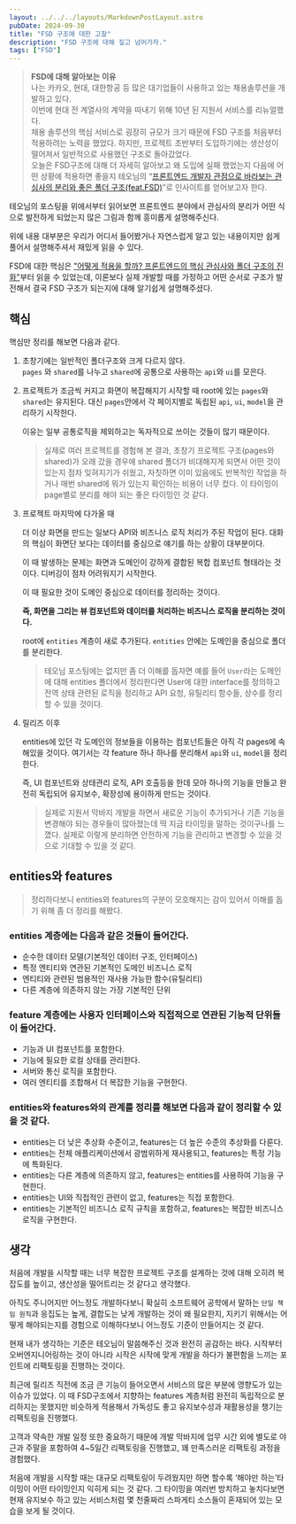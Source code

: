 ```yaml
---
layout: ../../../layouts/MarkdownPostLayout.astro
pubDate: 2024-09-30
title: "FSD 구조에 대한 고찰"
description: "FSD 구조에 대해 짚고 넘어가자."
tags: ["FSD"]
---
```


> **FSD에 대해 알아보는 이유**  
나는 카카오, 현대, 대한항공 등 많은 대기업들이 사용하고 있는 채용솔루션을 개발하고 있다.  
이번에 현대 전 계열사의 계약을 따내기 위해 10년 된 지원서 서비스를 리뉴얼했다.  
채용 솔루션의 핵심 서비스로 굉장히 규모가 크기 때문에 FSD 구조를 처음부터 적용하려는 노력을 했었다. 하지만, 프로젝트 초반부터 도입하기에는 생산성이 떨어져서 일반적으로 사용했던 구조로 돌아갔었다.  
오늘은 FSD구조에 대해 더 자세히 알아보고 왜 도입에 실패 했었는지 다음에 어떤 상황에 적용하면 좋을지 테오님의 “[프론트엔드 개발자 관점으로 바라보는 관심사의 분리와 좋은 폴더 구조(feat.FSD)](https://velog.io/@teo/separation-of-concerns-of-frontend)”로 인사이트를 얻어보고자 한다.
>

테오님의 포스팅을 위에서부터 읽어보면 프론트엔드 분야에서 관심사의 분리가 어떤 식으로 발전하게 되었는지 많은 그림과 함께 흥미롭게 설명해주신다.

위에 내용 대부분은 우리가 어디서 들어봤거나 자연스럽게 알고 있는 내용이지만 쉽게 풀어서 설명해주셔서 재밌게 읽을 수 있다.

FSD에 대한 핵심은 ["어떻게 적용을 할까? 프론트엔드의 핵심 관심사와 폴더 구조의 진화"](https://velog.io/@teo/separation-of-concerns-of-frontend#%EC%96%B4%EB%96%BB%EA%B2%8C-%EC%A0%81%EC%9A%A9%EC%9D%84-%ED%95%A0%EA%B9%8C-%ED%94%84%EB%A1%A0%ED%8A%B8%EC%97%94%EB%93%9C%EC%9D%98-%ED%95%B5%EC%8B%AC-%EA%B4%80%EC%8B%AC%EC%82%AC%EC%99%80-%ED%8F%B4%EB%8D%94-%EA%B5%AC%EC%A1%B0%EC%9D%98-%EC%A7%84%ED%99%94)부터 읽을 수 있었는데, 이론보다 실제 개발할 때를 가정하고 어떤 순서로 구조가 발전해서 결국 FSD 구조가 되는지에 대해 알기쉽게 설명해주셨다.

## 핵심

핵심만 정리를 해보면 다음과 같다.

1. 초창기에는 일반적인 폴더구조와 크게 다르지 않다.  
   `pages` 와 `shared`를 나누고 `shared`에 공통으로 사용하는 `api`와 `ui`를 모은다.

2. 프로젝트가 조금씩 커지고 화면이 복잡해지기 시작할 때
   root에 있는 `pages`와 `shared`는 유지된다. 대신 `pages`안에서 각 페이지별로 독립된 `api`, `ui`, `model`을 관리하기 시작한다.

   이유는 일부 공통로직을 제외하고는 독자적으로 쓰이는 것들이 많기 때문이다.

   > 실제로 여러 프로젝트를 경험해 본 결과, 초창기 프로젝트 구조(pages와 shared)가 오래 갔을 경우에 shared 폴더가 비대해지게 되면서 어떤 것이 있는지 점차 잊혀지기가 쉬웠고, 자칫하면 이미 있음에도 반복적인 작업을 하거나 매번 shared에 뭐가 있는지 확인하는 비용이 너무 컸다. 이 타이밍이 page별로 분리를 해야 되는 좋은 타이밍인 것 같다.


3. 프로젝트 마지막에 다가올 때

   더 이상 화면을 만드는 일보다 API와 비즈니스 로직 처리가 주된 작업이 된다. 대화의 핵심이 화면단 보다는 데이터를 중심으로 얘기를 하는 상황이 대부분이다.

   이 때 발생하는 문제는 화면과 도메인이 강하게 결합된 복합 컴포넌트 형태라는 것이다. 디버깅이 점차 어려워지기 시작한다.

   이 때 필요한 것이 도메인 중심으로 데이터를 정리하는 것이다.

   **즉, 화면을 그리는 뷰 컴포넌트와 데이터를 처리하는 비즈니스 로직을 분리하는 것이다.**

   root에 `entities` 계층이 새로 추가된다. `entities` 안에는 도메인을 중심으로 폴더를 분리한다.

   > 테오님 포스팅에는 없지만 좀 더 이해를 돕자면 예를 들어 `User`라는 도메인에 대해 entities 폴더에서 정리한다면 User에 대한 interface를 정의하고 전역 상태 관련된 로직을 정리하고 API 요청, 유틸리티 함수들, 상수를 정리할 수 있을 것이다.


4. 릴리즈 이후

   entities에 있던 각 도메인의 정보들을 이용하는 컴포넌트들은 아직 각 pages에 속해있을 것이다. 여기서는 각 feature 하나 하나를 분리해서 `api`와 `ui`, `model`을 정리한다.

   즉, UI 컴포넌트와 상태관리 로직, API 호출등을 한데 모아 하나의 기능을 만들고 완전히  독립되어 유지보수, 확장성에 용이하게 만드는 것이다.

   > 실제로 지원서 막바지 개발을 하면서 새로운 기능이 추가되거나 기존 기능을 변경해야 되는 경우들이 많아졌는데 딱 지금 타이밍을 말하는 것이구나를 느꼈다. 실제로 이렇게 분리하면 안전하게 기능을 관리하고 변경할 수 있을 것으로 기대할 수 있을 것 같다.


## entities와 features

> 정리하다보니 entities와 features의 구분이 모호해지는 감이 있어서 이해를 돕기 위해 좀 더 정리를 해봤다.
>

### entities 계층에는 다음과 같은 것들이 들어간다.

- 순수한 데이터 모델(기본적인 데이터 구조, 인터페이스)
- 특정 엔티티와 연관된 기본적인 도메인 비즈니스 로직
- 엔티티와 관련된 범용적인 재사용 가능한 함수(유틸리티)
- 다른 계층에 의존하지 않는 가장 기본적인 단위


### feature 계층에는 사용자 인터페이스와 직접적으로 연관된 기능적 단위들이 들어간다.

- 기능과 UI 컴포넌트를 포함한다.
- 기능에 필요한 로컬 상태를 관리한다.
- 서버와 통신 로직을 포함한다.
- 여러 엔티티를 조합해서 더 복잡한 기능을 구현한다.

### entities와 features와의 관계를 정리를 해보면 다음과 같이 정리할 수 있을 것 같다.
- entities는 더 낮은 추상화 수준이고, features는 더 높은 수준의 추상화를 다룬다.
- entities는 전체 애플리케이션에서 광범위하게 재사용되고, features는 특정 기능에 특화된다.
- entities는 다른 계층에 의존하지 않고, features는 entities를 사용하여 기능을 구현한다.
- entities는 UI와 직접적인 관련이 없고, features는 직접 포함한다.
- entities는 기본적인 비즈니스 로직 규칙을 포함하고, features는 복잡한 비즈니스 로직을 구현한다.

## 생각

처음에 개발을 시작할 때는 너무 복잡한 프로젝트 구조를 설계하는 것에 대해 오히려 복잡도를 높이고, 생산성을 떨어트리는 것 같다고 생각했다.

아직도 주니어지만 어느정도 개발하다보니 확실히 소프트웨어 공학에서 말하는 `단일 책임 원칙`과 응집도는 높게, 결합도는 낮게 개발하는 것이 왜 필요한지, 지키기 위해서는 어떻게 해야되는지를 경험으로 이해하다보니 어느정도 기준이 만들어지는 것 같다.

현재 내가 생각하는 기준은 테오님이 말씀해주신 것과 완전히 공감하는 바다. 시작부터 오버엔지니어링하는 것이 아니라 시작은 시작에 맞게 개발을 하다가 불편함을 느끼는 포인트에 리팩토링을 진행하는 것이다.

최근에 릴리즈 직전에 조금 큰 기능이 들어오면서 서비스의 많은 부분에 영향도가 있는 이슈가 있었다. 이 때 FSD구조에서 지향하는 features 계층처럼 완전히 독립적으로 분리하지는 못했지만 비슷하게 적용해서 가독성도 좋고 유지보수성과 재활용성을 챙기는 리팩토링을 진행했다.

고객과 약속한 개발 일정 또한 중요하기 때문에 개발 막바지에 업무 시간 외에 별도로 야근과 주말을 포함하여 4~5일간 리팩토링을 진행했고, 꽤 만족스러운 리팩토링 과정을 경험했다.

처음에 개발을 시작할 때는 대규모 리팩토링이 두려웠지만 하면 할수록 ‘해야만 하는’타이밍이 어떤 타이밍인지 익히게 되는 것 같다. 그 타이밍을 여러번 방치하고 놓치다보면 현재 유지보수 하고 있는 서비스처럼 몇 천줄짜리 스파게티 소스들이 혼재되어 있는 모습을 보게 될 것이다.



